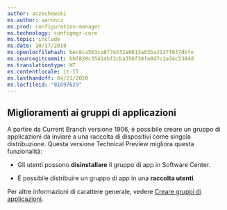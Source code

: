 ```yaml
---
author: aczechowski
ms.author: aaroncz
ms.prod: configuration-manager
ms.technology: configmgr-core
ms.topic: include
ms.date: 10/17/2019
ms.openlocfilehash: bec8ca563ca8f7e332a0613a63ba2127f637dbfe
ms.sourcegitcommit: bbf820c35414bf2cba356f30fe047c1a34c5384d
ms.translationtype: HT
ms.contentlocale: it-IT
ms.lasthandoff: 04/21/2020
ms.locfileid: "81697629"
---
```

## <a name="improvements-to-application-groups"></a><a name="bkmk_appgrp"></a> Miglioramenti ai gruppi di applicazioni

<!--4760058-->

A partire da Current Branch versione 1906, è possibile creare un gruppo di applicazioni da inviare a una raccolta di dispositivi come singola distribuzione. Questa versione Technical Preview migliora questa funzionalità:

- Gli utenti possono **disinstallare** il gruppo di app in Software Center.

- È possibile distribuire un gruppo di app in una **raccolta utenti**.

Per altre informazioni di carattere generale, vedere [Creare gruppi di applicazioni](../../../../../apps/deploy-use/create-app-groups.md).
